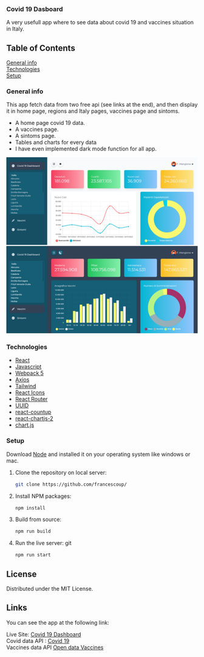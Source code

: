 ### Covid 19 Dasboard</br>
A very usefull app where to see data about covid 19 and vaccines situation in Italy.
## Table of Contents
[General info](#general-info)</br>
[Technologies](#technologies)</br>
[Setup](#setup)</br>


### General info
This app fetch data from two free api (see links at the end), and then display it in home page, regions and Italy pages, vaccines page and sintoms.
* A home page covid 19 data.
* A vaccines page.
* A sintoms page.
* Tables and charts for every data
* I have even implemented dark mode function for all app.

![Home](screen-shots/home-page-white.png)
![Dark-Mode](screen-shots/home-page-dark.png)

### Technologies

- [React](https://it.reactjs.org/)
- [Javascript](https://developer.mozilla.org/en-US/docs/Web/JavaScript?retiredLocale=it)
- [Webpack 5](https://webpack.js.org/blog/2020-10-10-webpack-5-release/)
- [Axios](https://github.com/axios/axios)
- [Tailwind](https://tailwindcss.com/)
- [React Icons](https://react-icons.github.io/react-icons/)
- [React Router](https://reactrouter.com/en/main)
- [UUID](https://www.npmjs.com/package/uuid)
- [react-countup](https://www.npmjs.com/package/react-countup)
- [react-chartjs-2](https://react-chartjs-2.js.org/)
- [chart.js](https://www.chartjs.org/)



### Setup

Download [Node](https://nodejs.org/en/) and installed it on your operating system like windows or mac.



1. Clone the repository on local server:

   ```sh
   git clone https://github.com/francescoup/
   ```

2. Install NPM packages:

   ```sh
   npm install
   ```

3. Build from source:

   ```sh
   npm run build
   ```

4. Run the live server:
git
	```sh
   npm run start
   ```




## License

Distributed under the MIT License.

## Links

You can see the app at the following link:

Live Site: [Covid 19 Dashboard](https://covid-dashboard-sti.netlify.app/)</br>
Covid data API : [Covid 19](https://github.com/pcm-dpc/COVID-19)<br>
Vaccines data API [Open data Vaccines](https://github.com/italia/covid19-opendata-vaccini)
